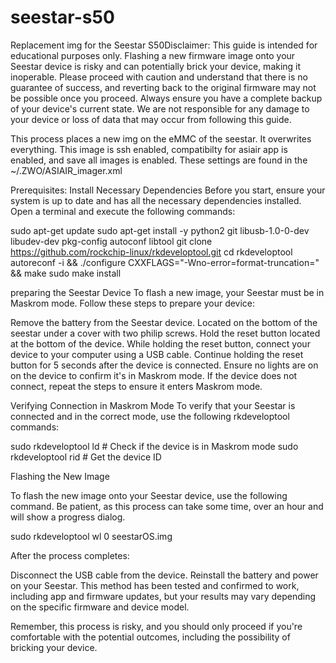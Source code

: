 # seestar-s50
Replacement img for the Seestar S50Disclaimer: This guide is intended for educational purposes only. Flashing a new firmware image onto your Seestar device is risky and can potentially brick your device, making it inoperable. Please proceed with caution and understand that there is no guarantee of success, and reverting back to the original firmware may not be possible once you proceed. Always ensure you have a complete backup of your device's current state. We are not responsible for any damage to your device or loss of data that may occur from following this guide.

This process places a new img on the eMMC of the seestar. It overwrites everything. This image is ssh enabled, compatibilty for asiair app is enabled, and save all images is enabled. These settings are found in the ~/.ZWO/ASIAIR_imager.xml

Prerequisites: Install Necessary Dependencies
Before you start, ensure your system is up to date and has all the necessary dependencies installed. Open a terminal and execute the following commands:

sudo apt-get update
sudo apt-get install -y python2 git libusb-1.0-0-dev libudev-dev pkg-config autoconf libtool
git clone https://github.com/rockchip-linux/rkdeveloptool.git
cd rkdeveloptool
autoreconf -i && ./configure CXXFLAGS="-Wno-error=format-truncation=" && make
sudo make install


preparing the Seestar Device
To flash a new image, your Seestar must be in Maskrom mode. Follow these steps to prepare your device:

Remove the battery from the Seestar device. Located on the bottom of the seestar under a cover with two philip screws.
Hold the reset button located at the bottom of the device.
While holding the reset button, connect your device to your computer using a USB cable.
Continue holding the reset button for 5 seconds after the device is connected.
Ensure no lights are on on the device to confirm it's in Maskrom mode.
If the device does not connect, repeat the steps to ensure it enters Maskrom mode.

Verifying Connection in Maskrom Mode
To verify that your Seestar is connected and in the correct mode, use the following rkdeveloptool commands:

sudo rkdeveloptool ld  # Check if the device is in Maskrom mode
sudo rkdeveloptool rid # Get the device ID


Flashing the New Image

To flash the new image onto your Seestar device, use the following command. Be patient, as this process can take some time, over an hour and will show a progress dialog.

sudo rkdeveloptool wl 0 seestarOS.img


After the process completes:

Disconnect the USB cable from the device.
Reinstall the battery and power on your Seestar.
This method has been tested and confirmed to work, including app and firmware updates, but your results may vary depending on the specific firmware and device model.

Remember, this process is risky, and you should only proceed if you're comfortable with the potential outcomes, including the possibility of bricking your device.

